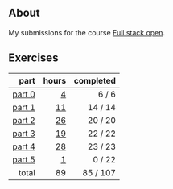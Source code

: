 ## About

My submissions for the course [Full stack open](https://fullstackopen.com/en/).

## Exercises

|                       part |                 hours | completed |
| -------------------------: | --------------------: | --------: |
| [part 0](exercises/part00) |  [4](hours.md#part-0) |    6 /  6 |
| [part 1](exercises/part01) | [11](hours.md#part-1) |   14 / 14 |
| [part 2](exercises/part02) | [26](hours.md#part-2) |   20 / 20 |
| [part 3](exercises/part03) | [19](hours.md#part-3) |   22 / 22 |
| [part 4](exercises/part04) | [28](hours.md#part-4) |   23 / 23 |
| [part 5](exercises/part05) |  [1](hours.md#part-5) |    0 / 22 |
|                      total |                    89 |  85 / 107 |
